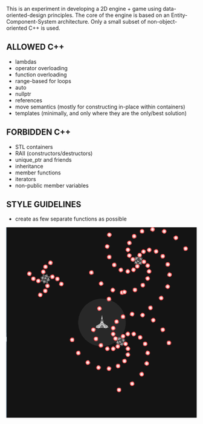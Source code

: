 This is an experiment in developing a 2D engine + game using data-oriented-design principles.
The core of the engine is based on an Entity-Component-System architecture.
Only a small subset of non-object-oriented C++ is used.

## ALLOWED C++
* lambdas
* operator overloading
* function overloading
* range-based for loops
* auto
* nullptr
* references
* move semantics (mostly for constructing in-place within containers)
* templates (minimally, and only where they are the only/best solution)

## FORBIDDEN C++
* STL containers
* RAII (constructors/destructors)
* unique_ptr and friends
* inheritance
* member functions
* iterators
* non-public member variables

## STYLE GUIDELINES
* create as few separate functions as possible

![alt text](https://raw.githubusercontent.com/zmeadows/aerocore/master/screenshot.PNG)
